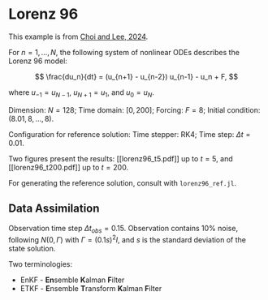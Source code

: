 # Lorenz 96

This example is from [Choi and Lee, 2024](https://arxiv.org/abs/2404.00154).

For $n = 1, \dots, N$, the following system of nonlinear ODEs describes the Lorenz 96 model:

$$
\frac{du_n}{dt} = (u_{n+1} - u_{n-2}) u_{n-1} - u_n + F,
$$

where $u_{-1} = u_{N-1}$, $u_{N+1} = u_1$, and $u_0 = u_N$.

Dimension: $N=128$;
Time domain: $[0, 200]$;
Forcing: $F=8$;
Initial condition: $(8.01, 8, \dots, 8)$.

Configuration for reference solution:
Time stepper: RK4;
Time step: $\Delta t = 0.01$.

Two figures present the results:
[[lorenz96_t5.pdf]] up to $t=5$, and [[lorenz96_t200.pdf]] up to $t=200$.

For generating the reference solution, consult with `lorenz96_ref.jl`.

## Data Assimilation
Observation time step $\Delta t_{obs} = 0.15$.
Observation contains 10% noise, following $N(0, \Gamma)$ with $\Gamma = (0.1s)^2I$, and $s$ is the standard deviation of the state solution.

Two terminologies:
- EnKF - **En**semble **K**alman **F**ilter
- ETKF - **E**nsemble **T**ransform **K**alman **F**ilter


